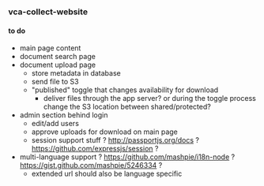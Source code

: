 ### vca-collect-website

#### to do
- main page content
- document search page
- document upload page
  - store metadata in database
  - send file to S3
  - "published" toggle that changes availability for download
    - deliver files through the app server? or during the toggle process change the S3 location between shared/protected?
- admin section behind login
  - edit/add users
  - approve uploads for download on main page
  - session support stuff ? http://passportjs.org/docs ? https://github.com/expressjs/session ?
- multi-language support ? https://github.com/mashpie/i18n-node ? https://gist.github.com/mashpie/5246334 ?
  - extended url should also be language specific
